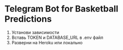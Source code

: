 # Telegram Bot for Basketball Predictions

1. Установи зависимости
2. Вставь TOKEN и DATABASE_URL в .env файл
3. Разверни на Heroku или локально
